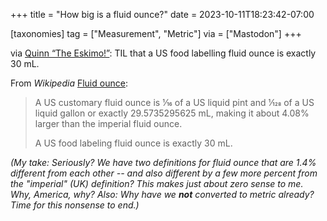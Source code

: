 +++
title = "How big is a fluid ounce?"
date = 2023-10-11T18:23:42-07:00

[taxonomies]
tag = ["Measurement", "Metric"]
via = ["Mastodon"]
+++

via [Quinn “The Eskimo!”](https://toot.community/@justkwin/111215712463381706): TIL that a US food labelling fluid ounce is exactly 30 mL.

<!-- more -->

From _Wikipedia_ [Fluid ounce](https://en.wikipedia.org/wiki/Fluid_ounce):

> A US customary fluid ounce is 1⁄16 of a US liquid pint and 1⁄128 of a US liquid gallon or exactly 29.5735295625 mL, making it about 4.08% larger than the imperial fluid ounce.
>
> A US food labeling fluid ounce is exactly 30 mL.

_(My take: Seriously? We have two definitions for fluid ounce that are 1.4% different from each other -- and also different by a few more percent from the "imperial" (UK) definition? This makes just about zero sense to me. Why, America, why? Also: Why have we **not** converted to metric already? Time for this nonsense to end.)_
